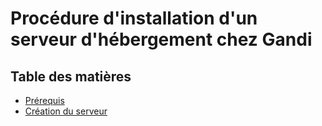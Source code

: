 # Procédure d'installation d'un serveur d'hébergement chez Gandi

## Table des matières

- [Prérequis](/src/00-prerequisite.md)
- [Création du serveur](/srv/01-create-Gandi-server.md)
